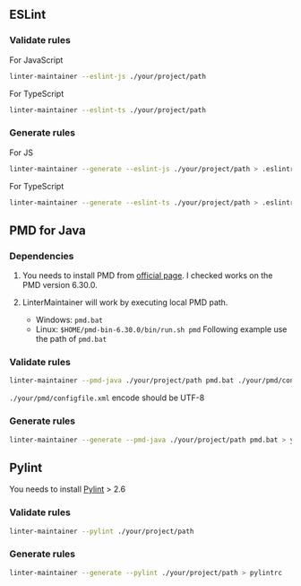 ## ESLint

### Validate rules

For JavaScript

```sh
linter-maintainer --eslint-js ./your/project/path
```

For TypeScript

```sh
linter-maintainer --eslint-ts ./your/project/path
```

### Generate rules

For JS

```sh
linter-maintainer --generate --eslint-js ./your/project/path > .eslintrc.json
```

For TypeScript

```sh
linter-maintainer --generate --eslint-ts ./your/project/path > .eslintrc.json
```


<!-- ### Background command

```sh
eslint --no-eslintrc -c .eslintrc.yml
``` -->

## PMD for Java

### Dependencies

1. You needs to install PMD from [official page](https://pmd.github.io/).
I checked works on the PMD version 6.30.0.

2. LinterMaintainer will work by executing local PMD path.
    * Windows: `pmd.bat`
    * Linux: `$HOME/pmd-bin-6.30.0/bin/run.sh pmd`
Following example use the path of `pmd.bat`

<!-- 
### Background command
```sh
pmd.bat -d ./your/project/path -f csv -rulesets category/java/bestpractices.xml,category/java/codestyle.xml,category/java/design.xml,category/java/documentation.xml,category/java/errorprone.xml,category/java/multithreading.xml,category/java/performance.xml,category/java/security.xml              
``` -->

### Validate rules

```sh
linter-maintainer --pmd-java ./your/project/path pmd.bat ./your/pmd/configfile.xml
```
`./your/pmd/configfile.xml` encode should be UTF-8

### Generate rules

```sh
linter-maintainer --generate --pmd-java ./your/project/path pmd.bat > yourpmd.xml
```

<!-- https://github.com/github/super-linter/blob/156024e23187792ce8233ce93a194296fd70ca15/lib/linter.sh#L747

"pylint --rcfile ${PYTHON_PYLINT_LINTER_RULES}"
"flake8 --config=${PYTHON_FLAKE8_LINTER_RULES}"
"black --config ${PYTHON_BLACK_LINTER_RULES} --diff --check" -->
<!-- "java -jar /usr/bin/checkstyle -c ${JAVA_LINTER_RULES}" -->


## Pylint

You needs to install [Pylint](https://www.pylint.org/) > 2.6

### Validate rules

```sh
linter-maintainer --pylint ./your/project/path
```

### Generate rules

```sh
linter-maintainer --generate --pylint ./your/project/path > pylintrc
```

<!-- ```sh
pylint test/python/simplecaeser.py --msg-template='{symbol} ({msg_id})'
``` -->
